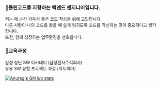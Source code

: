 ### 👋클린코드를 지향하는 백엔드 엔지니어입니다.
저는 매 순간 가독성 좋은 코드 작성을 위해 고민합니다.</br>
다른 사람이 나의 코드를 봤을 때 쉽게 읽히도록 코드를 작성하는 것이 중요하다고 생각합니다.</br>
또한, 함께 성장하는 업무환경을 선호합니다.

### 🌱교육과정
삼성 청년 SW 아카데미 (삼성전자주식회사)</br>
응용 SW 융합 프로젝트 과정 (렉토피아)

[![Anurag's GitHub stats](https://github-readme-stats.vercel.app/api?username=anuraghazra)](https://github.com/anuraghazra/github-readme-stats)

<!--
**tjdwls3469/tjdwls3469** is a ✨ _special_ ✨ repository because its `README.md` (this file) appears on your GitHub profile.

Here are some ideas to get you started:

- 🔭 I’m currently working on ...
- 🌱 I’m currently learning ...
- 👯 I’m looking to collaborate on ...
- 🤔 I’m looking for help with ...
- 💬 Ask me about ...
- 📫 How to reach me: ...
- 😄 Pronouns: ...
- ⚡ Fun fact: ...
-->

